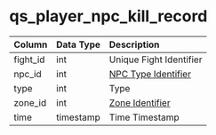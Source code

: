# qs\_player\_npc\_kill\_record

| Column | Data Type | Description |
| :--- | :--- | :--- |
| fight\_id | int | Unique Fight Identifier |
| npc\_id | int | [NPC Type Identifier](../npcs/npc_types.md) |
| type | int | Type |
| zone\_id | int | [Zone Identifier](https://eqemu.gitbook.io/server/categories/reference-lists/zones) |
| time | timestamp | Time Timestamp |

